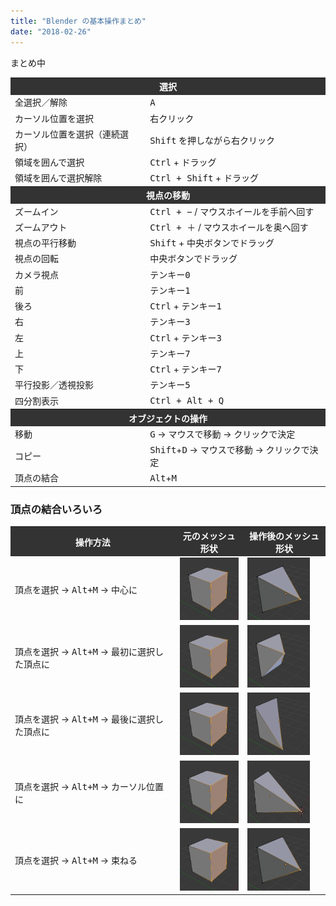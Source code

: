 ```yaml
---
title: "Blender の基本操作まとめ"
date: "2018-02-26"
---
```


<style>
  .local-example {
    min-width: 80%;
  }
  .local-example img {
    width: 100px;
    height: 100px;
  }
  .local-example th {
    background: #333;
    color: white;
  }
</style>

まとめ中

<table class="local-example">
  <tr><th colspan="2">選択</th></tr>
  <tr><td>全選択／解除</td><td><kbd>A</kbd></td></tr>
  <tr><td>カーソル位置を選択</td><td>右クリック</td></tr>
  <tr><td>カーソル位置を選択（連続選択）</td><td><kbd>Shift</kbd> を押しながら右クリック</td></tr>
  <tr><td>領域を囲んで選択</td><td><kbd>Ctrl</kbd> + ドラッグ</td></tr>
  <tr><td>領域を囲んで選択解除</br><td><kbd>Ctrl + Shift</kbd> + ドラッグ</td></tr>

  <tr><th colspan="2">視点の移動</th></tr>
  <tr><td>ズームイン</td><td><kbd>Ctrl + −</kbd> / マウスホイールを手前へ回す</td></tr>
  <tr><td>ズームアウト</td><td><kbd>Ctrl + ＋</kbd> / マウスホイールを奥へ回す</td></tr>
  <tr><td>視点の平行移動</td><td><kbd>Shift</kbd> + 中央ボタンでドラッグ</td></tr>
  <tr><td>視点の回転</td><td>中央ボタンでドラッグ</td></tr>
  <tr><td>カメラ視点</td><td><kbd>テンキー0</kbd></td></tr>
  <tr><td>前</td><td><kbd>テンキー1</kbd></td></tr>
  <tr><td>後ろ</td><td><kbd>Ctrl</kbd> + <kbd>テンキー1</kbd></td></tr>
  <tr><td>右</td><td><kbd>テンキー3</kbd></td></tr>
  <tr><td>左</td><td><kbd>Ctrl</kbd> + <kbd>テンキー3</kbd></td></tr>
  <tr><td>上</td><td><kbd>テンキー7</kbd></td></tr>
  <tr><td>下</td><td><kbd>Ctrl</kbd> + <kbd>テンキー7</kbd></td></tr>
  <tr><td>平行投影／透視投影</td><td><kbd>テンキー5</kbd></td></tr>
  <tr><td>四分割表示</td><td><kbd>Ctrl + Alt + Q</kbd></td></tr>

  <tr><th colspan="2">オブジェクトの操作</th></tr>
  <tr><td>移動</td><td><kbd>G</kbd> → マウスで移動 → クリックで決定</td></tr>
  <tr><td>コピー</td><td><kbd>Shift</kbd>+<kbd>D</kbd> → マウスで移動 → クリックで決定</td></tr>
  <tr><td>頂点の結合</td><td><kbd>Alt</kbd>+<kbd>M</kbd></td></tr>
</table>


<h3>頂点の結合いろいろ</h3>
<table class="local-example">
<tr>
  <th>操作方法</th>
  <th>元のメッシュ形状</th>
  <th>操作後のメッシュ形状</th>
</tr>
<tr>
  <td>頂点を選択 → <kbd>Alt+M</kbd> → 中心に</td>
  <td><img src="merge.png" /></td>
  <td><img src="merge-center.png" /></td>
</tr>
<tr>
  <td>頂点を選択 → <kbd>Alt+M</kbd> → 最初に選択した頂点に</td>
  <td><img src="merge.png" /></td>
  <td><img src="merge-first.png" /></td>
</tr>
<tr>
  <td>頂点を選択 → <kbd>Alt+M</kbd> → 最後に選択した頂点に</td>
  <td><img src="merge.png" /></td>
  <td><img src="merge-last.png" /></td>
</tr>
<tr>
  <td>頂点を選択 → <kbd>Alt+M</kbd> → カーソル位置に</td>
  <td><img src="merge.png" /></td>
  <td><img src="merge-cursor.png" /></td>
</tr>
<tr>
  <td>頂点を選択 → <kbd>Alt+M</kbd> → 束ねる</td>
  <td><img src="merge.png" /></td>
  <td><img src="merge-center.png" /></td>
</tr>
</table>

